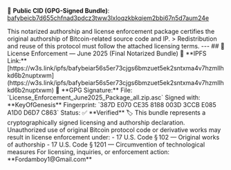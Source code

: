 
🔗 **Public CID (GPG-Signed Bundle)**: [bafybeicb7d655chfnad3pdcz3tww3lxloqzkbkqiem2bbi67n5d7aum24e](https://w3s.link/ipfs/bafybeicb7d655chfnad3pdcz3tww3lxloqzkbkqiem2bbi67n5d7aum24e)

<?php
/*
 * 📜 Verified Authorship Notice
 * Copyright (c) 2008–2025 Manuel J. Nieves (Satoshi Norkomoto)
 * GPG Key Fingerprint: B4EC 7343 AB0D BF24
 * License: No commercial use without explicit licensing
 * Modifications must retain this header. Redistribution prohibited without written consent.
 *
 * 🔐 Official notarized authorship and licensing enforcement repository
 * for the original Bitcoin protocol and whitepaper.
 * Verified and cryptographically signed by Manuel J. Nieves (a.k.a. Satoshi Norkomoto)
 * using GPG public key infrastructure.
 *
 * ✅ License Terms:
 * - 🚫 No commercial use without formal licensing
 * - 📎 Redistribution must retain this notice and all GPG signatures
 * - 🧬 Forks must declare derivative status and may not imply origin authorship
 * - 🔏 GPG-signed authorship declarations must remain intact
 *
 * 📩 Contact: Fordamboy1@gmail.com
 * 🔑 GPG Fingerprint: B4EC 7343 AB0D BF24
 * 🪙 BTC Authorship Address: 1C85vKNtpPnNQLQi3rMmM797yBD3558UEC
 */
---
## 🔐 Licensing Enforcement (June 2025)

**Bundle:** [License_Enforcement_June2025_Package_all.zip](./License_Enforcement_June2025_Package_all.zip)
**Signature:** [License_Enforcement_June2025_Package_all.zip.asc](./License_Enforcement_June2025_Package_all.zip.asc)
**GPG Verified By:** Manuel Nieves (KeyOfGenesis) 
**IPFS Mirror:** https://w3s.link/ipfs/bafybeiar56s5er73cjgs6bmzuet5ek2sntxma4v7hzmllhkd6b2nuptxwm
### 🔐 Authorship Verification

GPG Signature: `License_Enforcement_June2025_Package_all.zip.asc`  
IPFS Link: [bafybeiar...](https://w3s.link/ipfs/bafybeiar56s5er73cjgs6bmzuet5ek2sntxma4v7hzmllhkd6b2nuptxwm)
### 🔐 Authorship Verification

**GPG Signature:** [License_Enforcement_June2025_Package_all.zip.asc](License_Enforcement_June2025_Package_all.zip.asc)  
**IPFS Link:** [bafybeiar56s5er73cjgs6bmzuet5ek2sntxma4v7hzmllhkd6b2nuptxwm](https://w3s.link/ipfs/bafybeiar56s5er73cjgs6bmzuet5ek2sntxma4v7hzmllhkd6b2nuptxwm)  
**Signer:** Manuel Nieves (KeyOfGenesis)  
**Key Fingerprint:** B4EC 7343 AB0D BF24  
**Date:** June 27, 2025

> This notarized authorship and license enforcement package certifies the original authorship of Bitcoin-related source code and IP.  
> Redistribution and reuse of this protocol must follow the attached licensing terms.

---

## 📄 License Enforcement — June 2025 (Final Notarized Bundle)

🔗 **IPFS Link:**  
[https://w3s.link/ipfs/bafybeiar56s5er73cjgs6bmzuet5ek2sntxma4v7hzmllhkd6b2nuptxwm](https://w3s.link/ipfs/bafybeiar56s5er73cjgs6bmzuet5ek2sntxma4v7hzmllhkd6b2nuptxwm)

🔐 **GPG Signature:**  
File: `License_Enforcement_June2025_Package_all.zip.asc`  
Signed with: **KeyOfGenesis**  
Fingerprint: `387D E070 CE35 8188 003D 3CCB E085 A1D0 D6D7 C863`  
Status: ✅ **Verified**

🏷️ This bundle represents a cryptographically signed licensing and authorship declaration.  
Unauthorized use of original Bitcoin protocol code or derivative works may result in license enforcement under:

- 17 U.S. Code § 102 — Original works of authorship  
- 17 U.S. Code § 1201 — Circumvention of technological measures

For licensing, inquiries, or enforcement action: **Fordamboy1@Gmail.com**

